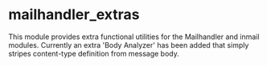 # mailhandler_extras

This module provides extra functional utilities for the Mailhandler and inmail modules. Currently an extra 'Body Analyzer' 
has been added that simply stripes content-type definition from message body. 
